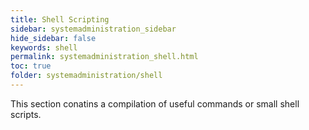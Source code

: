 ```yaml
---
title: Shell Scripting
sidebar: systemadministration_sidebar
hide_sidebar: false
keywords: shell
permalink: systemadministration_shell.html
toc: true
folder: systemadministration/shell
---
```


This section conatins a compilation of useful commands or small shell scripts.
